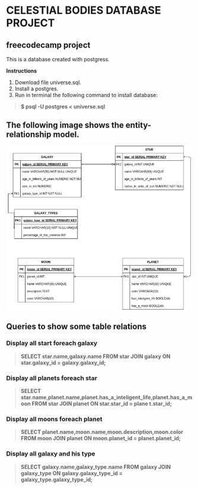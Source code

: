 # CELESTIAL BODIES DATABASE PROJECT 
## freecodecamp project

This is a database created with postgress.

**Instructions**

1. Download file universe.sql.
2. Install a postgres.
3. Run in terminal the following command to install database:
> **$ psql -U postgres < universe.sql**

## The following image shows the entity-relationship model.

![Celestion bodies entity-relationship model](celestionBodiesER.png "Celestion bodies entity-relationship model")

## Queries to show some table relations

### Display all start foreach galaxy 
> **SELECT star.name,galaxy.name FROM star JOIN galaxy ON star.galaxy_id = galaxy.galaxy_id;**

### Display all planets foreach star
> **SELECT star.name,planet.name,planet.has_a_inteligent_life,planet.has_a_moon FROM star JOIN planet ON star.star_id = plane
t.star_id;**

### Display all moons foreach planet
> **SELECT planet.name,moon.name,moon.description,moon.color FROM moon JOIN planet ON moon.planet_id = planet.planet_id;**

### Display all galaxy and his type
> **SELECT galaxy.name,galaxy_type.name FROM galaxy JOIN galaxy_type ON galaxy.galaxy_type_id = galaxy_type.galaxy_type_id;**

